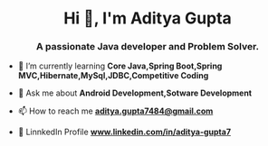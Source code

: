 <h1 align="center">Hi 👋, I'm Aditya Gupta</h1>
<h3 align="center">A passionate Java developer and Problem Solver.</h3>

- 🌱 I’m currently learning **Core Java,Spring Boot,Spring MVC,Hibernate,MySql,JDBC,Competitive Coding**

- 💬 Ask me about **Android Development,Sotware Development**

- 📫 How to reach me **aditya.gupta7484@gmail.com**

- 🔎 LinnkedIn Profile **www.linkedin.com/in/aditya-gupta7**





